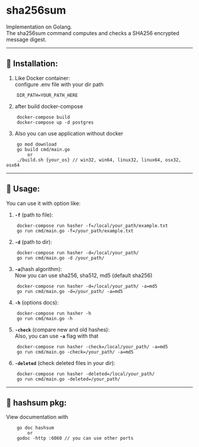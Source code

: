# sha256sum

Implementation on Golang.<br> 
The sha256sum command computes and checks a SHA256 encrypted message digest.

---
## :hammer: Installation:

1. Like Docker container: <br>
configure .env file with your dir path
```
    DIR_PATH=YOUR_PATH_HERE
```
2. after build docker-compose
```
    docker-compose build
    docker-compose up -d postgres
```
3. Also you can use application without docker
```
    go mod download
    go build cmd/main.go
        or
    ./build.sh {your_os} // win32, win64, linux32, linux64, osx32, osx64
```
---
## :floppy_disk: Usage:

You can use it with option like:
1. **`-f`** (path to file):
```
    docker-compose run hasher -f=/local/your_path/example.txt
    go run cmd/main.go -f=/your_path/example.txt
```
2. **`-d`** (path to dir):
```
    docker-compose run hasher -d=/local/your_path/
    go run cmd/main.go -d /your_path/
```
3. **`-a`**(hash algorithm): <br>
   Now you can use sha256, sha512, md5 (default sha256)
```
    docker-compose run hasher -d=/local/your_path/ -a=md5
    go run cmd/main.go -d=/your_path/ -a=md5
```

4. **`-h`** (options docs):
```
    docker-compose run hasher -h
    go run cmd/main.go -h
```

5. **`-check`** (compare new and old hashes): <br>
    Also, you can use **`-a`** flag with that
```
    docker-compose run hasher -check=/local/your_path/ -a=md5
    go run cmd/main.go -check=/your_path/ -a=md5
```

6. **`-deleted`** (check deleted files in your dir):
```
    docker-compose run hasher -deleted=/local/your_path/
    go run cmd/main.go -deleted=/your_path/
```
---
## :mag_right: hashsum pkg:
View documentation with
```
    go doc hashsum
        or
    godoc -http :6060 // you can use other ports
```